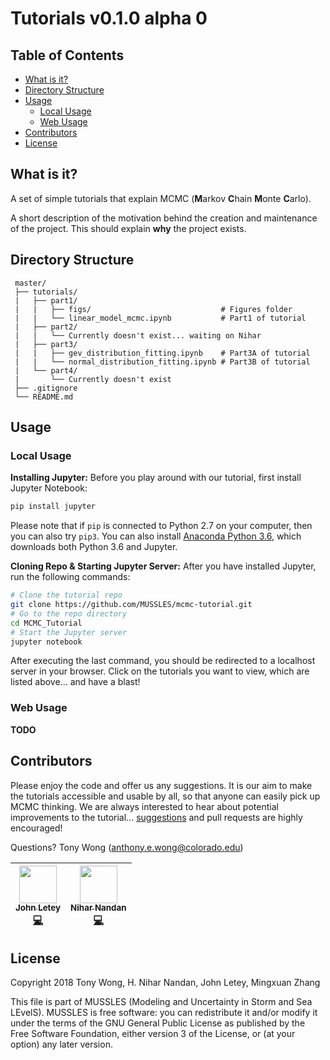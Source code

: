 # Tutorials v0.1.0 alpha 0

## Table of Contents

* [What is it?](#what-is-it)
* [Directory Structure](#directory-structure)
* [Usage](#usage)
    - [Local Usage](#local-usage)
    - [Web Usage](#web-usage)
* [Contributors](#contributors)
* [License](#license)

## What is it?

A set of simple tutorials that explain MCMC (**M**arkov **C**hain **M**onte **C**arlo).

A short description of the motivation behind the creation and maintenance of the project. This should explain **why** the project exists.

## Directory Structure

```
 master/
 ├── tutorials/
 |   ├── part1/
 |   |   ├── figs/                             # Figures folder
 |   |   └── linear_model_mcmc.ipynb           # Part1 of tutorial
 |   ├── part2/
 |   |   └── Currently doesn't exist... waiting on Nihar 
 |   ├── part3/
 |   |   ├── gev_distribution_fitting.ipynb    # Part3A of tutorial
 |   |   └── normal_distribution_fitting.ipynb # Part3B of tutorial
 |   └── part4/ 
 |       └── Currently doesn't exist
 ├── .gitignore
 └── README.md
```

## Usage

### Local Usage

**Installing Jupyter:** Before you play around with our tutorial, first install Jupyter Notebook:

```sh
pip install jupyter
```

Please note that if `pip` is connected to Python 2.7 on your computer, then you can also try `pip3`. You can also install [Anaconda Python 3.6](https://www.anaconda.com/download), which downloads both Python 3.6 and Jupyter.

**Cloning Repo & Starting Jupyter Server:** After you have installed Jupyter, run the following commands:

```sh
# Clone the tutorial repo
git clone https://github.com/MUSSLES/mcmc-tutorial.git
# Go to the repo directory
cd MCMC_Tutorial
# Start the Jupyter server
jupyter notebook
```

After executing the last command, you should be redirected to a localhost server in your browser. Click on the tutorials you want to view, which are listed above... and have a blast!

### Web Usage

**TODO**

## Contributors

Please enjoy the code and offer us any suggestions. It is our aim to make the tutorials accessible and usable by all, so that anyone can easily pick up MCMC thinking. We are always interested to hear about potential improvements to the tutorial... [suggestions](../../issues/) and pull requests are highly encouraged!

Questions? Tony Wong (anthony.e.wong@colorado.edu)

| [<img src="https://avatars3.githubusercontent.com/u/30328854?v=4" width="60px;"/><br /><sub><b>John Letey</b></sub>](https://github.com/johnletey)<br />[💻](https://github.com/MUSSLES/tutorials/commits?author=johnletey "Code") | [<img src="https://avatars2.githubusercontent.com/u/13415542?v=4" width="60px;"/><br /><sub><b>Nihar Nandan</b></sub>](http://github.com/niharnandan)<br />[💻](https://github.com/MUSSLES/tutorials/commits?author=niharnandan "Code") |
| :---: | :---: |

## License

Copyright 2018 Tony Wong, H. Nihar Nandan, John Letey, Mingxuan Zhang

This file is part of MUSSLES (Modeling and Uncertainty in Storm and Sea LEvelS). MUSSLES is free software: you can redistribute it and/or modify it under the terms of the GNU General Public License as published by the Free Software Foundation, either version 3 of the License, or (at your option) any later version.
